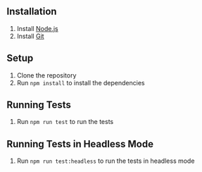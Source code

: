Installation
------------
1. Install [Node.js](http://nodejs.org/download/)
2. Install [Git](http://git-scm.com/downloads)

Setup
-----
1. Clone the repository
2. Run `npm install` to install the dependencies

Running Tests
-------------
1. Run `npm run test` to run the tests

Running Tests in Headless Mode
------------------------------
1. Run `npm run test:headless` to run the tests in headless mode
